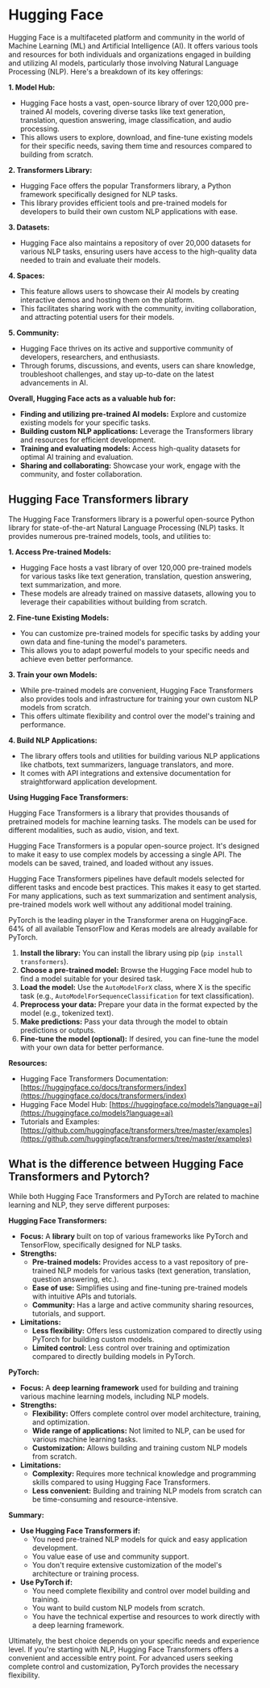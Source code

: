# Hugging Face

Hugging Face is a multifaceted platform and community in the world of Machine Learning (ML) and Artificial Intelligence (AI). It offers various tools and resources for both individuals and organizations engaged in building and utilizing AI models, particularly those involving Natural Language Processing (NLP). Here's a breakdown of its key offerings:

**1. Model Hub:**

- Hugging Face hosts a vast, open-source library of over 120,000 pre-trained AI models, covering diverse tasks like text generation, translation, question answering, image classification, and audio processing.
- This allows users to explore, download, and fine-tune existing models for their specific needs, saving them time and resources compared to building from scratch.

**2. Transformers Library:**

- Hugging Face offers the popular Transformers library, a Python framework specifically designed for NLP tasks.
- This library provides efficient tools and pre-trained models for developers to build their own custom NLP applications with ease.

**3. Datasets:**

- Hugging Face also maintains a repository of over 20,000 datasets for various NLP tasks, ensuring users have access to the high-quality data needed to train and evaluate their models.

**4. Spaces:**

- This feature allows users to showcase their AI models by creating interactive demos and hosting them on the platform.
- This facilitates sharing work with the community, inviting collaboration, and attracting potential users for their models.

**5. Community:**

- Hugging Face thrives on its active and supportive community of developers, researchers, and enthusiasts.
- Through forums, discussions, and events, users can share knowledge, troubleshoot challenges, and stay up-to-date on the latest advancements in AI.

**Overall, Hugging Face acts as a valuable hub for:**

* **Finding and utilizing pre-trained AI models:** Explore and customize existing models for your specific tasks.
* **Building custom NLP applications:** Leverage the Transformers library and resources for efficient development.
* **Training and evaluating models:** Access high-quality datasets for optimal AI training and evaluation.
* **Sharing and collaborating:** Showcase your work, engage with the community, and foster collaboration.

## Hugging Face Transformers library

The Hugging Face Transformers library is a powerful open-source Python library for state-of-the-art Natural Language Processing (NLP) tasks. It provides numerous pre-trained models, tools, and utilities to:

**1. Access Pre-trained Models:**

- Hugging Face hosts a vast library of over 120,000 pre-trained models for various tasks like text generation, translation, question answering, text summarization, and more.
- These models are already trained on massive datasets, allowing you to leverage their capabilities without building from scratch.

**2. Fine-tune Existing Models:**

- You can customize pre-trained models for specific tasks by adding your own data and fine-tuning the model's parameters.
- This allows you to adapt powerful models to your specific needs and achieve even better performance.

**3. Train your own Models:**

- While pre-trained models are convenient, Hugging Face Transformers also provides tools and infrastructure for training your own custom NLP models from scratch.
- This offers ultimate flexibility and control over the model's training and performance.

**4. Build NLP Applications:**

- The library offers tools and utilities for building various NLP applications like chatbots, text summarizers, language translators, and more.
- It comes with API integrations and extensive documentation for straightforward application development.

**Using Hugging Face Transformers:**

Hugging Face Transformers is a library that provides thousands of pretrained models for machine learning tasks. The models can be used for different modalities, such as audio, vision, and text. 

Hugging Face Transformers is a popular open-source project. It's designed to make it easy to use complex models by accessing a single API. The models can be saved, trained, and loaded without any issues. 

Hugging Face Transformers pipelines have default models selected for different tasks and encode best practices. This makes it easy to get started. For many applications, such as text summarization and sentiment analysis, pre-trained models work well without any additional model training.

PyTorch is the leading player in the Transformer arena on HuggingFace. 64% of all available TensorFlow and Keras models are already available for PyTorch.

1. **Install the library:** You can install the library using pip (`pip install transformers`).
2. **Choose a pre-trained model:** Browse the Hugging Face model hub to find a model suitable for your desired task.
3. **Load the model:** Use the `AutoModelForX` class, where X is the specific task (e.g., `AutoModelForSequenceClassification` for text classification).
4. **Preprocess your data:** Prepare your data in the format expected by the model (e.g., tokenized text).
5. **Make predictions:** Pass your data through the model to obtain predictions or outputs.
6. **Fine-tune the model (optional):** If desired, you can fine-tune the model with your own data for better performance.

**Resources:**

- Hugging Face Transformers Documentation: [https://huggingface.co/docs/transformers/index](https://huggingface.co/docs/transformers/index)
- Hugging Face Model Hub: [https://huggingface.co/models?language=ai](https://huggingface.co/models?language=ai)
- Tutorials and Examples: [https://github.com/huggingface/transformers/tree/master/examples](https://github.com/huggingface/transformers/tree/master/examples)

## What is the difference between Hugging Face Transformers and Pytorch?

While both Hugging Face Transformers and PyTorch are related to machine learning and NLP, they serve different purposes:

**Hugging Face Transformers:**

* **Focus:** A **library** built on top of various frameworks like PyTorch and TensorFlow, specifically designed for NLP tasks.
* **Strengths:**
    * **Pre-trained models:** Provides access to a vast repository of pre-trained NLP models for various tasks (text generation, translation, question answering, etc.).
    * **Ease of use:** Simplifies using and fine-tuning pre-trained models with intuitive APIs and tutorials.
    * **Community:** Has a large and active community sharing resources, tutorials, and support.
* **Limitations:**
    * **Less flexibility:** Offers less customization compared to directly using PyTorch for building custom models.
    * **Limited control:** Less control over training and optimization compared to directly building models in PyTorch.

**PyTorch:**

* **Focus:** A **deep learning framework** used for building and training various machine learning models, including NLP models.
* **Strengths:**
    * **Flexibility:** Offers complete control over model architecture, training, and optimization.
    * **Wide range of applications:** Not limited to NLP, can be used for various machine learning tasks.
    * **Customization:** Allows building and training custom NLP models from scratch.
* **Limitations:**
    * **Complexity:** Requires more technical knowledge and programming skills compared to using Hugging Face Transformers.
    * **Less convenient:** Building and training NLP models from scratch can be time-consuming and resource-intensive.

**Summary:**

* **Use Hugging Face Transformers if:**
    * You need pre-trained NLP models for quick and easy application development.
    * You value ease of use and community support.
    * You don't require extensive customization of the model's architecture or training process.
* **Use PyTorch if:**
    * You need complete flexibility and control over model building and training.
    * You want to build custom NLP models from scratch.
    * You have the technical expertise and resources to work directly with a deep learning framework.

Ultimately, the best choice depends on your specific needs and experience level. If you're starting with NLP, Hugging Face Transformers offers a convenient and accessible entry point. For advanced users seeking complete control and customization, PyTorch provides the necessary flexibility.








